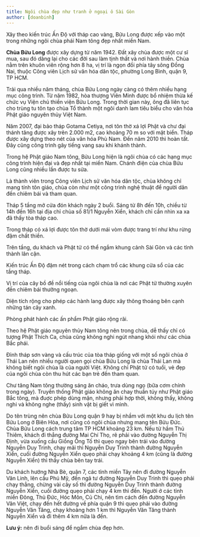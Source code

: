 ```yaml
---
title: Ngôi chùa đẹp như tranh ở ngoại ô Sài Gòn
author: [doanbinh]
---
```


Xây theo kiến trúc Ấn Độ với tháp cao vàng, Bửu Long được xếp vào một trong những ngôi chùa phái Nam tông đẹp nhất miền Nam.

**Chùa Bửu Long** được xây dựng từ năm 1942. Đất xây chùa được một cư sĩ mua, sau đó dâng lại cho các đời sau làm tịnh thất và nơi hành thiền. Chùa nằm trên khuôn viên rộng hơn 8 ha, vị trí là ngọn đồi phía tây sông Đồng Nai, thuộc Công viên Lịch sử văn hóa dân tộc, phường Long Bình, quận 9, TP HCM.

Trải qua nhiều năm tháng, chùa Bửu Long ngày càng có thêm nhiều hạng mục công trình. Từ năm 1982, hòa thượng Viên Minh được bổ nhiệm thừa kế chức vụ Viện chủ thiền viện Bửu Long. Trong thời gian này, ông đã liên tục cho trùng tu tôn tạo chùa Tổ thành một ngôi danh lam tiêu biểu cho văn hóa Phật giáo nguyên thủy Việt Nam.

Năm 2007, đại bảo tháp Gotama Cetiya, nơi tôn thờ xá lợi Phật và chư đại thánh tăng được xây trên 2.000 m2, cao khoảng 70 m so với mặt biển. Tháp được xây dựng theo nét của văn hóa Phù Nam. Đến năm 2010 thì hoàn tất. Đây cũng công trình gây tiếng vang sau khi khánh thành.

Trong hệ Phật giáo Nam tông, Bửu Long hiện là ngôi chùa có các hạng mục công trình hiện đại và đẹp nhất tại miền Nam. Chánh điện của chùa Bửu Long cũng nhiều lần được tu sửa.

Là thành viên trong Công viên Lịch sử văn hóa dân tộc, chùa không chỉ mang tính tôn giáo, chùa còn như một công trình nghệ thuật để người dân đến chiêm bái và tham quan.

Tháp 5 tầng mở cửa đón khách ngày 2 buổi. Sáng từ 8h đến 10h, chiều từ 14h đến 16h tại địa chỉ chùa số 81/1 Nguyễn Xiển, khách chỉ cần nhìn xa xa đã thấy tòa tháp cao.

Trong tháp có xá lợi được tôn thờ dưới mái vòm được trang trí như khu rừng đậm chất thiền. 

Trên tầng, du khách và Phật tử có thể ngắm khung cảnh Sài Gòn và các tỉnh thành lân cận.

Kiến trúc Ấn Độ đậm nét trong cách chạm trổ các khung cửa sổ của các tầng tháp.

Vị trí của cây bồ đề nổi tiếng của ngôi chùa là nơi các Phật tử thường xuyên đến chiêm bái thưởng ngoạn.

Diện tích rộng cho phép các hành lang được xây thông thoáng bên cạnh những tán cây xanh.

Phòng phát hành các ấn phẩm Phật giáo rộng rãi.

Theo hệ Phật giáo nguyên thủy Nam tông nên trong chùa, dễ thấy chỉ có tượng Phật Thích Ca, chùa cũng không nghi ngút nhang khói như các chùa Bắc phái.

Đỉnh tháp sơn vàng và cấu trúc của tòa tháp giống với một số ngôi chùa ở Thái Lan nên nhiều người quen gọi chùa Bửu Long là chùa Thái Lan mà không biết ngôi chùa là của người Việt. Không chỉ Phật tử có tuổi, vẻ đẹp của ngôi chùa còn thu hút các bạn trẻ đến tham quan.

Chư tăng Nam tông thường sáng ăn cháo, trưa dùng ngọ (bữa cơm chính trong ngày). Truyền thống Phật giáo không ăn chay thuần túy như Phật giáo Bắc tông, mà đuợc phép dùng mặn, nhưng phải hợp thời, không thấy, không nghi và không nghe (thấy) sinh vật bị giết vì mình.

Do tên trùng nên chùa Bửu Long quận 9 hay bị nhầm với một khu du lịch tên Bửu Long ở Biên Hòa, nơi cũng có ngôi chùa nhưng mang tên Bửu Đức. Chùa Bửu Long cách trung tâm TP HCM khoảng 23 km. Nếu từ hầm Thủ Thiêm, khách đi thẳng đường Mai Chí Thọ, rẽ phải vào đường Nguyễn Thị Định, vừa xuống cầu Giồng Ông Tố thì quẹo ngay bên trái vào đường Nguyễn Duy Trinh, chạy mãi thì Nguyễn Duy Trinh thành đường Nguyễn Xiển, cuối đường Nguyễn Xiển quẹo phải chạy khoảng 4 km (cũng là đường Nguyễn Xiển) thì thấy chùa bên tay trái.

Du khách hướng Nhà Bè, quận 7, các tỉnh miền Tây nên đi đường Nguyễn Văn Linh, lên cầu Phú Mỹ, đến ngã tư đường Nguyễn Duy Trinh thì quẹo phải chạy thẳng, chừng vài cây số thì đường Nguyễn Duy Trinh thành đường Nguyễn Xiển, cuối đường quẹo phải chạy 4 km thì đến. Người ở các tỉnh miền Đông, Thủ Đức, Hóc Môn, Củ Chi, nên tìm cách đến đường Nguyễn Văn Việt, chạy đến hết đường về phía quận 9 thì quẹo phải vào đường Nguyễn Văn Tăng, chạy khoảng hơn 1 km thì Nguyễn Văn Tăng thành Nguyễn Xiển và đi thêm 4 km nữa là đến. 

**Lưu ý:** nên đi buổi sáng để ngắm chùa đẹp hơn.
